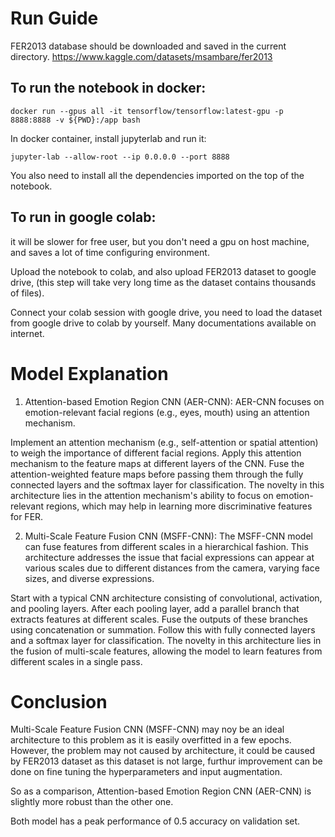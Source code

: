 # Run Guide

FER2013 database should be downloaded and saved in the current directory. https://www.kaggle.com/datasets/msambare/fer2013

## To run the notebook in docker:

`docker run --gpus all -it tensorflow/tensorflow:latest-gpu -p 8888:8888 -v ${PWD}:/app bash`

In docker container, install jupyterlab and run it:

`jupyter-lab --allow-root --ip 0.0.0.0 --port 8888`

You also need to install all the dependencies imported on the top of the notebook.


## To run in google colab:
it will be slower for free user, but you don't need a gpu on host machine, and saves a lot of time configuring environment.

Upload the notebook to colab, and also upload FER2013 dataset to google drive, (this step will take very long time as the dataset contains thousands of files).

Connect your colab session with google drive, you need to load the dataset from google drive to colab by yourself. Many documentations available on internet.

# Model Explanation

1. Attention-based Emotion Region CNN (AER-CNN):
AER-CNN focuses on emotion-relevant facial regions (e.g., eyes, mouth) using an attention mechanism.

Implement an attention mechanism (e.g., self-attention or spatial attention) to weigh the importance of different facial regions.
Apply this attention mechanism to the feature maps at different layers of the CNN.
Fuse the attention-weighted feature maps before passing them through the fully connected layers and the softmax layer for classification.
The novelty in this architecture lies in the attention mechanism's ability to focus on emotion-relevant regions, which may help in learning more discriminative features for FER.

2. Multi-Scale Feature Fusion CNN (MSFF-CNN):
The MSFF-CNN model can fuse features from different scales in a hierarchical fashion. This architecture addresses the issue that facial expressions can appear at various scales due to different distances from the camera, varying face sizes, and diverse expressions.

Start with a typical CNN architecture consisting of convolutional, activation, and pooling layers.
After each pooling layer, add a parallel branch that extracts features at different scales.
Fuse the outputs of these branches using concatenation or summation.
Follow this with fully connected layers and a softmax layer for classification.
The novelty in this architecture lies in the fusion of multi-scale features, allowing the model to learn features from different scales in a single pass.

# Conclusion
Multi-Scale Feature Fusion CNN (MSFF-CNN) may noy be an ideal architecture to this problem as it is easily overfitted in a few epochs.
However, the problem may not caused by architecture, it could be caused by FER2013 dataset as this dataset is not large, furthur improvement can be done on fine tuning the hyperparameters and input augmentation.

So as a comparison, Attention-based Emotion Region CNN (AER-CNN) is slightly more robust than the other one.

Both model has a peak performance of 0.5 accuracy on validation set.